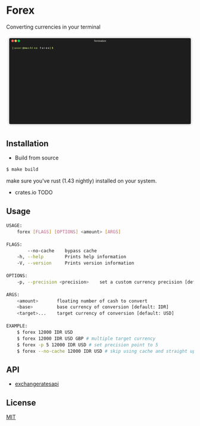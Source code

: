 # Forex
Converting currencies in your terminal

![forex demo](resource/demo.gif)

## Installation
- Build from source

``` sh
$ make build
```
make sure you've rust (1.43 nightly) installed on your system.

- crates.io
TODO

## Usage

``` sh
USAGE:
    forex [FLAGS] [OPTIONS] <amount> [ARGS]

FLAGS:
        --no-cache    bypass cache
    -h, --help        Prints help information
    -V, --version     Prints version information

OPTIONS:
    -p, --precision <precision>    set a custom currency precision [default: 2]

ARGS:
    <amount>       floating number of cash to convert
    <base>         base currency of conversion [default: IDR]
    <target>...    target currency of conversion [default: USD]
    
EXAMPLE:
    $ forex 12000 IDR USD
    $ forex 12000 IDR USD GBP # multiple target currency
    $ forex -p 5 12000 IDR USD # set precision point to 5
    $ forex --no-cache 12000 IDR USD # skip using cache and straight up call the API
```

## API
- [exchangeratesapi](https://exchangeratesapi.io/)

## License
[MIT](https://opensource.org/licenses/MIT)
